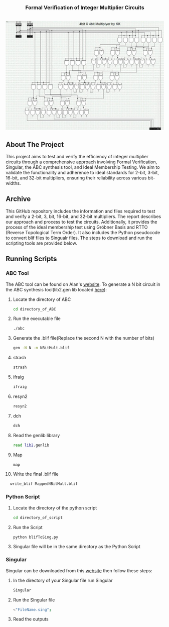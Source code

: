 
<a name="readme-top"></a>

<!-- PROJECT LOGO -->
<h3 align="center">Formal Verification of Integer Multiplier Circuits</h3>
<br />
<div align="center">
  <a href="https://github.com/github_username/repo_name">
    <img src="4-bit multiplier.jpg" alt="Logo">
  </a>
</div>

<!-- ABOUT THE PROJECT -->
## About The Project
This project aims to test and verify the efficiency of integer multiplier circuits through a comprehensive approach involving Formal Verification, Singular, the ABC synthesis tool, and Ideal Membership Testing. We aim to validate the functionality and adherence to ideal standards for 2-bit, 3-bit, 16-bit, and 32-bit multipliers, ensuring their reliability across various bit-widths.

<!-- ARCHIVE -->
## Archive
This GitHub repository includes the information and files required to test and verify a 2-bit, 3, bit, 16-bit, and 32-bit multipliers. The report describes our approach and process to test the circuits.
Additionally, it provides the process of the ideal membership test using Gröbner Basis and RTTO (Reverse Topological Term Order). It also includes the Python pseudocode to convert blif files to Singualr files. The steps to download and run the scripting tools are provided below. 

<!-- Scripts-->
## Running Scripts

### ABC Tool
The ABC tool can be found on Alan's [website](https://people.eecs.berkeley.edu/~alanmi/abc/). To generate a N bit circuit in the ABC synthesis tool(lib2.gen lib located 
[here](https://my.ece.utah.edu/~kalla/ECE6745/DEMO/lib2.genlib)): 
<!--*-->
1. Locate the directory of ABC
   ```sh
   cd directory_of_ABC
   ```
2. Run the executable file
   ```sh
   ./abc
   ```
3. Generate the .blif file(Replace the second N with the number of bits)
   ```sh
   gen -N N -m NBitMult.blif
   ```
4. strash
   ```sh
   strash
   ```
5. ifraig
   ```sh
   ifraig
   ```
6. resyn2
   ```sh
   resyn2
7. dch
   ```sh
   dch
   ```
8. Read the genlib library
   ```sh
   read lib2.genlib
   ```
8. Map 
   ```sh
   map
   ```
10. Write the final .blif file
   ```sh
     write_blif MappedNBitMult.blif
   ```

### Python Script
1. Locate the directory of the python script
   ```sh
   cd directory_of_script
   ```
2. Run the Script
   ```sh
   python blifToSing.py
   ```
3. Singular file will be in the same directory as the Python Script

### Singular
Singular can be downloaded from this [website](https://www.singular.uni-kl.de/) then follow these steps: 
1. In the directory of your Singular file run Singular
   ```sh
   Singular
   ```
2. Run the Singular file
    ```sh
   <"FileName.sing"; 
   ```
3. Read the outputs
